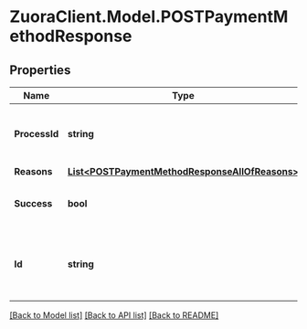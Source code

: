 # ZuoraClient.Model.POSTPaymentMethodResponse

## Properties

Name | Type | Description | Notes
------------ | ------------- | ------------- | -------------
**ProcessId** | **string** | The Id of the process that handle the operation.  | [optional] 
**Reasons** | [**List&lt;POSTPaymentMethodResponseAllOfReasons&gt;**](POSTPaymentMethodResponseAllOfReasons.md) |  | [optional] 
**Success** | **bool** | Indicates whether the call succeeded.  | [optional] 
**Id** | **string** | Internal ID of the payment method that was created.  | [optional] 

[[Back to Model list]](../README.md#documentation-for-models) [[Back to API list]](../README.md#documentation-for-api-endpoints) [[Back to README]](../README.md)


